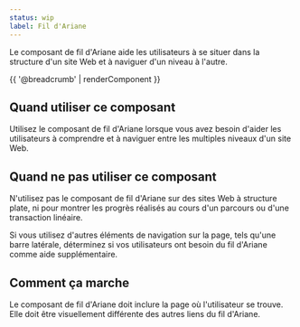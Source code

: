 ```yaml
---
status: wip
label: Fil d'Ariane
---
```


Le composant de fil d'Ariane aide les utilisateurs à se situer dans la structure
d'un site Web et à naviguer d'un niveau à l'autre.

{{ '@breadcrumb' | renderComponent }}

## Quand utiliser ce composant

Utilisez le composant de fil d'Ariane lorsque vous avez besoin d'aider les
utilisateurs à comprendre et à naviguer entre les multiples niveaux d'un site
Web.

## Quand ne pas utiliser ce composant

N'utilisez pas le composant de fil d'Ariane sur des sites Web à structure plate,
ni pour montrer les progrès réalisés au cours d'un parcours ou d'une transaction
linéaire.

Si vous utilisez d'autres éléments de navigation sur la page, tels qu'une barre
latérale, déterminez si vos utilisateurs ont besoin du fil d'Ariane comme aide
supplémentaire.

## Comment ça marche

Le composant de fil d'Ariane doit inclure la page où l'utilisateur se trouve.
Elle doit être visuellement différente des autres liens du fil d'Ariane.

